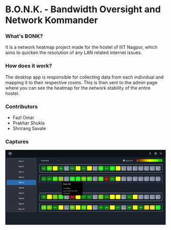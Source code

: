 # B.O.N.K. - Bandwidth Oversight and Network Kommander

### What's BONK?
It is a network heatmap project made for the hostel of IIIT Nagpur, which aims to quicken the resolution of any LAN related internet issues.

### How does it work?
The desktop app is responsible for collecting data from each individual and mapping it to their respective rooms. This is then sent to the admin page where you can see the heatmap for the network stability of the entire hostel.

### Contributors
- Fazl Omar
- Prakhar Shukla
- Shrirang Savale

### Captures
![Example](/Images/main1.png)

